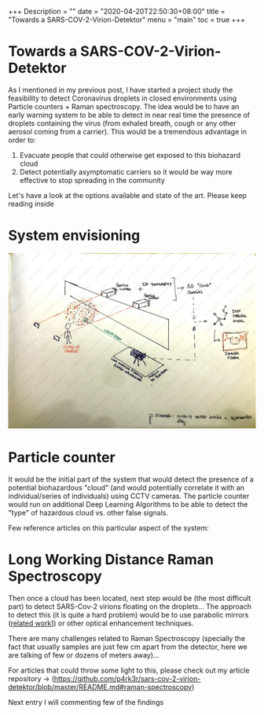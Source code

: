 +++
Description = ""
date = "2020-04-20T22:50:30+08:00"
title = "Towards a SARS-COV-2-Virion-Detektor"
menu = "main"
toc = true
+++

# Towards a SARS-COV-2-Virion-Detektor

As I mentioned in my previous post, I have started a project study the feasibility to detect Coronavirus droplets in closed environments using Particle counters + Raman spectroscopy.
The idea would be to have an early warning system to be able to detect in near real time the presence of droplets containing the virus (from exhaled breath, cough or any other aerosol coming from a carrier).  This would be a tremendous advantage in order to:


1. Evacuate people that could otherwise get exposed to this biohazard cloud
2. Detect potentially asymptomatic carriers so it would be way more effective to stop spreading in the community

Let's have a look at the options available and state of the art. Please keep reading inside


# System envisioning

![System High Level Overview](images/Detektor_System_High_Level_Overview_(Watermarked).jpg)


# Particle counter

It would be the initial part of the system that would detect the presence of a potential biohazardous "cloud" (and would potentially correlate it with an individual/series of individuals) using CCTV cameras. The particle counter would run on additional Deep Learning Algorithms to be able to detect the "type" of hazardous cloud vs. other false signals.

Few reference articles on this particular aspect of the system:

# Long Working Distance Raman Spectroscopy

Then once a cloud has been located, next step would be (the most difficult part) to detect SARS-Cov-2 virions floating on the droplets... The approach to detect this (it is quite a hard problem) would be to use parabolic mirrors ([related work](https://www.ncbi.nlm.nih.gov/pmc/articles/PMC5695967/)]) or other optical enhancement techniques. 

There are many challenges related to Raman Spectroscopy (specially the fact that usually samples are just few cm apart from the detector, here we are talking of few or dozens of meters away)...

For articles that could throw some light to this, please check out my article repository -> (https://github.com/p4rk3r/sars-cov-2-virion-detektor/blob/master/README.md#raman-spectroscopy)

Next entry I will commenting few of the findings 



